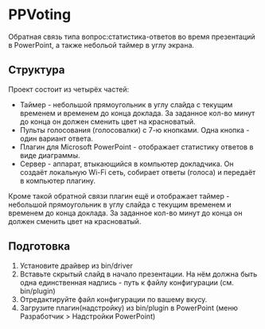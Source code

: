 # PPVoting
Обратная связь типа вопрос:статистика-ответов во время презентаций в PowerPoint, а также небольой таймер в углу экрана.


## Структура

Проект состоит из четырёх частей:

* Таймер - небольшой прямоугольник в углу слайда с текущим временем и временем до конца доклада. За заданное кол-во минут до конца он должен сменить цвет на красноватый.
* Пульты голосования (голосовалки) с 7-ю кнопками. Одна кнопка - один вариант ответа.
* Плагин для Microsoft PowerPoint - отображает статистику ответов в виде диаграммы.
* Сервер - аппарат, втыкающийся в компьютер докладчика. Он создаёт локальную Wi-Fi сеть, собирает ответы (голоса) и передаёт в компьютер плагину.

Кроме такой обратной связи плагин ещё и отображает таймер - небольшой прямоугольник в углу слайда с текущим временем и временем до конца доклада. За заданное кол-во минут до конца он должен сменить цвет на красноватый.


## Подготовка

1. Установите драйвер из bin/driver
2. Вставьте скрытый слайд в начало презентации. На нём должна быть одна единственная надпись - путь к файлу конфигурации (см. bin/plugin)
3. Отредактируйте файл конфигурации по вашему вкусу.
4. Загрузите плагин(надстройку) из bin/plugin в PowerPoint (меню Разработчик > Надстройки PowerPoint)

